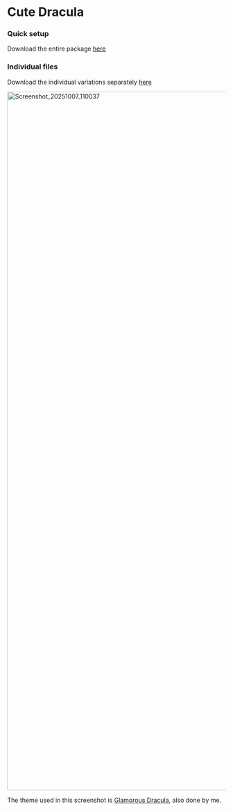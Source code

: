 # Cute Dracula


### Quick setup

Download the entire package [here](https://github.com/ShalokShalom/CuteDracula/releases/download/1.0/CuteDracula.tar.gz)
                                   
### Individual files

Download the individual variations separately [here](https://github.com/ShalokShalom/CuteDracula/releases/tag/1.0) 


<img width="2171" height="1611" alt="Screenshot_20251007_110037" src="https://github.com/user-attachments/assets/5581a7b9-eb26-4f8f-91bb-b628f8b95f04" />

The theme used in this screenshot is [Glamorous Dracula](https://marketplace.visualstudio.com/items?itemName=shalokshalom.glamorous-dracula), also done by me.
